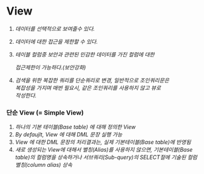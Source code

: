 # View

1. *데이터를 선택적으로 보여줄수 있다.*
2. *데이터에 대한 접근을 제한할 수 있다.*
3. *테이블 컬럼중 보안과 관련된 민감한 데이터를 가진 컬럼에 대한*
    
    *접근제한이 가능하다.(보안강화)*
    
4. *검색을 위한 복잡한 쿼리를 단순쿼리로 변경, 일반적으로 조인쿼리문은*  
    *복잡성을 가지며 매번 필요시, 같은 조인쿼리를 사용하지 않고 뷰로*  
    *작성한다.*  

### 단순 View (= Simple View)

1. *하나의 기본 테이블(Base table) 에 대해 정의한 View*
2. *By defaujlt, View 에 대해 DML 문장 실행 가능*
3. *View 에 대한 DML 문장의 처리결과는, 실제 기본테이블(Base table)에 반영됨*
4. *새로 생성되는 View에 대해서 별칭(Alias)를 사용하지 않으면, 기본테이블(Base table)의 컬럼명을 상속하거나 서브쿼리(Sub-query)의 SELECT절에 기술된 컬럼별칭(column alias) 상속*
